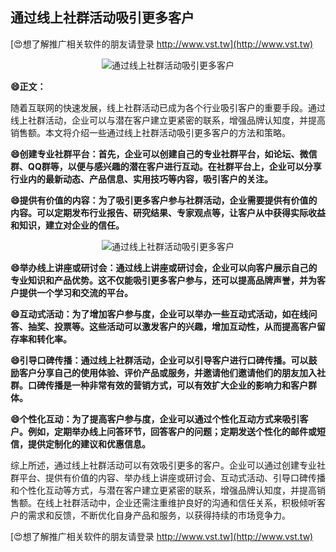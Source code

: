 ## **通过线上社群活动吸引更多客户**

[😍想了解推广相关软件的朋友请登录 http://www.vst.tw](http://www.vst.tw)

 <center><img src="https://vst.tw/MP4/tuiguang/png/2.png" alt="通过线上社群活动吸引更多客户"></center>

**😄正文：**

随着互联网的快速发展，线上社群活动已成为各个行业吸引客户的重要手段。通过线上社群活动，企业可以与潜在客户建立更紧密的联系，增强品牌认知度，并提高销售额。本文将介绍一些通过线上社群活动吸引更多客户的方法和策略。

**😄创建专业社群平台：首先，企业可以创建自己的专业社群平台，如论坛、微信群、QQ群等，以便与感兴趣的潜在客户进行互动。在社群平台上，企业可以分享行业内的最新动态、产品信息、实用技巧等内容，吸引客户的关注。**

**😄提供有价值的内容：为了吸引更多客户参与社群活动，企业需要提供有价值的内容。可以定期发布行业报告、研究结果、专家观点等，让客户从中获得实际收益和知识，建立对企业的信任。**

 <center><img src="https://vst.tw/MP4/tuiguang/png/3.png" alt="通过线上社群活动吸引更多客户"></center>

**😄举办线上讲座或研讨会：通过线上讲座或研讨会，企业可以向客户展示自己的专业知识和产品优势。这不仅能吸引更多客户参与，还可以提高品牌声誉，并为客户提供一个学习和交流的平台。**

**😄互动式活动：为了增加客户参与度，企业可以举办一些互动式活动，如在线问答、抽奖、投票等。这些活动可以激发客户的兴趣，增加互动性，从而提高客户留存率和转化率。**

**😄引导口碑传播：通过线上社群活动，企业可以引导客户进行口碑传播。可以鼓励客户分享自己的使用体验、评价产品或服务，并邀请他们邀请他们的朋友加入社群。口碑传播是一种非常有效的营销方式，可以有效扩大企业的影响力和客户群体。**

**😄个性化互动：为了提高客户参与度，企业可以通过个性化互动方式来吸引客户。例如，定期举办线上问答环节，回答客户的问题；定期发送个性化的邮件或短信，提供定制化的建议和优惠信息。**

综上所述，通过线上社群活动可以有效吸引更多的客户。企业可以通过创建专业社群平台、提供有价值的内容、举办线上讲座或研讨会、互动式活动、引导口碑传播和个性化互动等方式，与潜在客户建立更紧密的联系，增强品牌认知度，并提高销售额。在线上社群活动中，企业还需注重维护良好的沟通和信任关系，积极倾听客户的需求和反馈，不断优化自身产品和服务，以获得持续的市场竞争力。

[😍想了解推广相关软件的朋友请登录 http://www.vst.tw](http://www.vst.tw)



